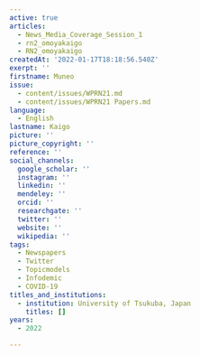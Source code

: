 ```yaml
---
active: true
articles:
  - News_Media_Coverage_Session_1
  - rn2_omoyakaigo
  - RN2_omoyakaigo
createdAt: '2022-01-17T18:18:56.540Z'
exerpt: ''
firstname: Muneo
issue:
  - content/issues/WPRN21.md
  - content/issues/WPRN21 Papers.md
language:
  - English
lastname: Kaigo
picture: ''
picture_copyright: ''
reference: ''
social_channels:
  google_scholar: ''
  instagram: ''
  linkedin: ''
  mendeley: ''
  orcid: ''
  researchgate: ''
  twitter: ''
  website: ''
  wikipedia: ''
tags:
  - Newspapers
  - Twitter
  - Topicmodels
  - Infodemic
  - COVID-19
titles_and_institutions:
  - institution: University of Tsukuba, Japan
    titles: []
years:
  - 2022

---
```

